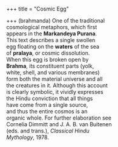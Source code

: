 +++
title = "Cosmic Egg"

+++
(brahmanda) One of the traditional  
cosmological metaphors, which first  
appears in the **Markandeya Purana**.  
This text describes a single swollen  
egg floating on the **waters** of the sea  
of **pralaya**, or cosmic dissolution.  
When this egg is broken open by  
**Brahma**, its constituent parts (yolk,  
white, shell, and various membranes)  
form both the material universe and all  
the creatures in it. Although this account  
is clearly symbolic, it vividly expresses  
the Hindu conviction that all things  
have come from a single source,  
and thus the entire cosmos is an  
organic whole. For further elaboration see  
Cornelia Dimmitt and J. A. B. van Buitenen  
(eds. and trans.), *Classical Hindu*  
*Mythology*, 1978.